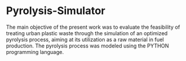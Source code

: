 # Pyrolysis-Simulator
The main objective of the present work was to evaluate the feasibility of treating urban plastic waste through the simulation of an optimized pyrolysis process, aiming at its utilization as a raw material in fuel production. The pyrolysis process was modeled using the PYTHON programming language.
